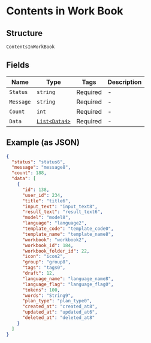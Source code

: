 
# Contents in Work Book

## Structure

`ContentsInWorkBook`

## Fields

| Name | Type | Tags | Description |
|  --- | --- | --- | --- |
| `Status` | `string` | Required | - |
| `Message` | `string` | Required | - |
| `Count` | `int` | Required | - |
| `Data` | [`List<Data4>`](../../doc/models/data-4.md) | Required | - |

## Example (as JSON)

```json
{
  "status": "status6",
  "message": "message8",
  "count": 188,
  "data": [
    {
      "id": 138,
      "user_id": 234,
      "title": "title6",
      "input_text": "input_text8",
      "result_text": "result_text6",
      "model": "model8",
      "language": "language2",
      "template_code": "template_code0",
      "template_name": "template_name8",
      "workbook": "workbook2",
      "workbook_id": 184,
      "workbook_folder_id": 22,
      "icon": "icon2",
      "group": "group8",
      "tags": "tags0",
      "draft": 12,
      "language_name": "language_name8",
      "language_flag": "language_flag0",
      "tokens": 100,
      "words": "String9",
      "plan_type": "plan_type0",
      "created_at": "created_at8",
      "updated_at": "updated_at6",
      "deleted_at": "deleted_at8"
    }
  ]
}
```

